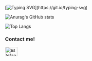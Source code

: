 [![Typing SVG](https://readme-typing-svg.herokuapp.com?font=IBM+Plex+Mono&color=1F86F7&size=30&center=true&vCenter=true&lines=Hey+There!+I'm+Fermin.)](https://git.io/typing-svg)

![Anurag's GitHub stats](https://github-readme-stats.vercel.app/api?username=FerminLasarte&show_icons=true&theme=cobalt)

![Top Langs](https://github-readme-stats.vercel.app/api/top-langs/?username=FerminLasarte&layout=compact&show_icons=true&theme=cobalt&hide=html)

<h3 align="left">Contact me!</h3>
<p align="left">
<a href="https://www.linkedin.com/in/fermin-lasarte-15873a203/" target="blank"><img align="center" src="https://raw.githubusercontent.com/rahuldkjain/github-profile-readme-generator/master/src/images/icons/Social/linked-in-alt.svg" alt="estefania-santana" height="30" width="40" /></a>
</p>
